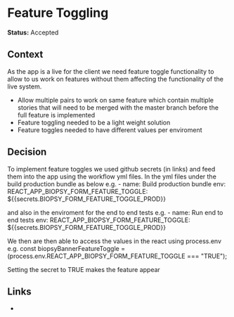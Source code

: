 # Feature Toggling

**Status:** Accepted

## Context

As the app is a live for the client we need feature toggle functionality to allow to us work on features without them affecting the functionality of the live system.
- Allow multiple pairs to work on same feature which contain multiple stories that will need to be merged with the master branch before the full feature is implemented
- Feature toggling needed to be a light weight solution
- Feature toggles needed to have different values per enviroment

## Decision

To implement feature toggles we used github secrets (in links) and feed them into the app using the workflow yml files.
In the yml files under the build production bundle as below
    e.g.
    - name: Build production bundle
            env:
            REACT_APP_BIOPSY_FORM_FEATURE_TOGGLE: ${{secrets.BIOPSY_FORM_FEATURE_TOGGLE_PROD}}

and also in the enviroment for the end to end tests
    e.g.
    - name: Run end to end tests
            env:
            REACT_APP_BIOPSY_FORM_FEATURE_TOGGLE: ${{secrets.BIOPSY_FORM_FEATURE_TOGGLE_PROD}}

We then are then able to access the values in the react using process.env
    e.g.
    const biopsyBannerFeatureToggle = (process.env.REACT_APP_BIOPSY_FORM_FEATURE_TOGGLE === "TRUE");

Setting the secret to TRUE makes the feature appear


## Links

- 
